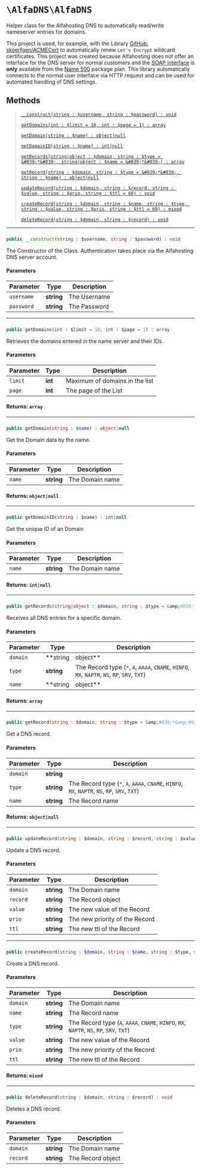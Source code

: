 
# `\AlfaDNS\AlfaDNS`

Helper class for the Alfahosting DNS to automatically read/write nameserver entries for domains.

This project is used, for example, with the Library [GitHub: skoerfgen/ACMECert](https://github.com/skoerfgen/ACMECert) to automatically renew `Let's Encrypt` wildcard certificates.
This project was created because Alfahosting does not offer an interface for the DNS server for normal customers and the [SOAP interface](https://dns.alfahosting.de/api/) is **only** available from the [Name 500](https://alfahosting.de/eigene-nameserver/) package plan. This library automatically connects to the normal user interface via HTTP request and can be used for automated handling of DNS settings.




## Methods
> [`__construct(string : $username, string : $password) : void`](#__construct)
> 
> [`getDomains(int : $limit = 10, int : $page = 1) : array`](#getDomains)
> 
> [`getDomain(string : $name) : object|null`](#getDomain)
> 
> [`getDomainID(string : $name) : int|null`](#getDomainID)
> 
> [`getRecords(string|object : $domain, string : $type = &#039;*&#039;, string|object : $name = &#039;*&#039;) : array`](#getRecords)
> 
> [`getRecord(string : $domain, string : $type = &#039;*&#039;, string : $name) : object|null`](#getRecord)
> 
> [`updateRecord(string : $domain, string : $record, string : $value, string : $prio, string : $ttl = 60) : void`](#updateRecord)
> 
> [`createRecord(string : $domain, string : $name, string : $type, string : $value, string : $prio, string : $ttl = 60) : mixed`](#createRecord)
> 
> [`deleteRecord(string : $domain, string : $record) : void`](#deleteRecord)
> 

---
### <a name="__construct">
```php
public __construct(string : $username, string : $password) : void
```
</a>




The Constructor of the Class.
Authentication takes place via the Alfahosting DNS server account.

#### Parameters

| Parameter | Type | Description |
|-----------|------|-------------|
| `username` | **string** | The Username |
| `password` | **string** | The Password |





---
### <a name="getDomains">
```php
public getDomains(int : $limit = 10, int : $page = 1) : array
```
</a>




Retrieves the domains entered in the name server and their IDs.


#### Parameters

| Parameter | Type | Description |
|-----------|------|-------------|
| `limit` | **int** | Maximum of domains in the list |
| `page` | **int** | The page of the List |



#### Returns: `array`


---
### <a name="getDomain">
```php
public getDomain(string : $name) : object|null
```
</a>




Get the Domain data by the name.


#### Parameters

| Parameter | Type | Description |
|-----------|------|-------------|
| `name` | **string** | The Domain name |



#### Returns: `object|null`


---
### <a name="getDomainID">
```php
public getDomainID(string : $name) : int|null
```
</a>




Get the unique ID of an Domain


#### Parameters

| Parameter | Type | Description |
|-----------|------|-------------|
| `name` | **string** | The Domain name |



#### Returns: `int|null`


---
### <a name="getRecords">
```php
public getRecords(string|object : $domain, string : $type = &amp;#039;*&amp;#039;, string|object : $name = &amp;#039;*&amp;#039;) : array
```
</a>




Receives all DNS entries for a specific domain.


#### Parameters

| Parameter | Type | Description |
|-----------|------|-------------|
| `domain` | **string|object** |  |
| `type` | **string** | The Record type (`*`, `A`, `AAAA`, `CNAME`, `HINFO`, `MX`, `NAPTR`, `NS`, `RP`, `SRV`, `TXT`) |
| `name` | **string|object** | The Domain name or object |



#### Returns: `array`


---
### <a name="getRecord">
```php
public getRecord(string : $domain, string : $type = &amp;#039;*&amp;#039;, string : $name) : object|null
```
</a>




Get a DNS record.


#### Parameters

| Parameter | Type | Description |
|-----------|------|-------------|
| `domain` | **string** |  |
| `type` | **string** | The Record type (`*`, `A`, `AAAA`, `CNAME`, `HINFO`, `MX`, `NAPTR`, `NS`, `RP`, `SRV`, `TXT`) |
| `name` | **string** | The Record name |



#### Returns: `object|null`


---
### <a name="updateRecord">
```php
public updateRecord(string : $domain, string : $record, string : $value, string : $prio, string : $ttl = 60) : void
```
</a>




Update a DNS record.


#### Parameters

| Parameter | Type | Description |
|-----------|------|-------------|
| `domain` | **string** | The Domain name |
| `record` | **string** | The Record object |
| `value` | **string** | The new value of the Record |
| `prio` | **string** | The new priority of the Record |
| `ttl` | **string** | The new ttl of the Record |





---
### <a name="createRecord">
```php
public createRecord(string : $domain, string : $name, string : $type, string : $value, string : $prio, string : $ttl = 60) : mixed
```
</a>




Create a DNS record.


#### Parameters

| Parameter | Type | Description |
|-----------|------|-------------|
| `domain` | **string** | The Domain name |
| `name` | **string** | The Record name |
| `type` | **string** | The Record type (`A`, `AAAA`, `CNAME`, `HINFO`, `MX`, `NAPTR`, `NS`, `RP`, `SRV`, `TXT`) |
| `value` | **string** | The new value of the Record |
| `prio` | **string** | The new priority of the Record |
| `ttl` | **string** | The new ttl of the Record |



#### Returns: `mixed`


---
### <a name="deleteRecord">
```php
public deleteRecord(string : $domain, string : $record) : void
```
</a>




Deletes a DNS record.


#### Parameters

| Parameter | Type | Description |
|-----------|------|-------------|
| `domain` | **string** | The Domain name |
| `record` | **string** | The Record object |







